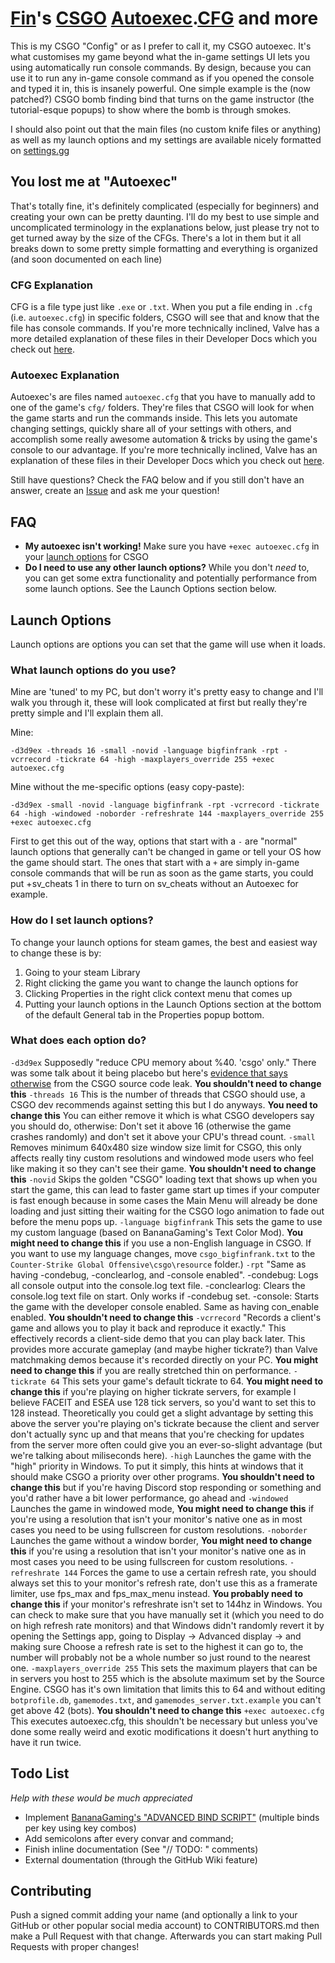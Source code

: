 # [Fin](https://steamcommunity.com/id/bigfinfrank)'s [CSGO](https://store.steampowered.com/app/730/CounterStrike_Global_Offensive) [Autoexec](https://developer.valvesoftware.com/wiki/Autoexec).[CFG](https://developer.valvesoftware.com/wiki/CFG) and more

This is my CSGO "Config" or as I prefer to call it, my CSGO autoexec. It's what customises my game beyond what the in-game settings UI lets you using automatically run console commands. By design, because you can use it to run any in-game console command as if you opened the console and typed it in, this is insanely powerful.
One simple example is the (now patched?) CSGO bomb finding bind that turns on the game instructor (the tutorial-esque popups) to show where the bomb is through smokes.

I should also point out that the main files (no custom knife files or anything) as well as my launch options and my settings are available nicely formatted on [settings.gg](https://settings.gg/player/248313757)


## You lost me at "Autoexec"
That's totally fine, it's definitely complicated (especially for beginners) and creating your own can be pretty daunting. I'll do my best to use simple and uncomplicated terminology in the explanations below, just please try not to get turned away by the size of the CFGs.
There's a lot in them but it all breaks down to some pretty simple formatting and everything is organized (and soon documented on each line)


### CFG Explanation
CFG is a file type just like `.exe` or `.txt`. When you put a file ending in `.cfg` (i.e. `autoexec.cfg`) in specific folders, CSGO will see that and know that the file has console commands.
If you're more technically inclined, Valve has a more detailed explanation of these files in their Developer Docs which you check out [here](https://developer.valvesoftware.com/wiki/CFG).


### Autoexec Explanation
Autoexec's are files named `autoexec.cfg` that you have to manually add to one of the game's `cfg/` folders. They're files that CSGO will look for when the game starts and run the commands inside. This lets you automate changing settings, quickly share all of your settings with others, and accomplish some really awesome automation & tricks by using the game's console to our advantage.
If you're more technically inclined, Valve has an explanation of these files in their Developer Docs which you check out [here](https://developer.valvesoftware.com/wiki/Autoexec).


Still have questions? Check the FAQ below and if you still don't have an answer, create an [Issue](https://github.com/bigfinfrank/cfg/issues) and ask me your question!


## FAQ
- **My autoexec isn't working!**
  Make sure you have `+exec autoexec.cfg` in your [launch options](https://support.steampowered.com/kb_article.php?ref=1040-JWMT-2947) for CSGO
- **Do I need to use any other launch options?**
  While you don't *need* to, you can get some extra functionality and potentially performance from some launch options. See the Launch Options section below.


## Launch Options
Launch options are options you can set that the game will use when it loads.


### What launch options do you use?
Mine are 'tuned' to my PC, but don't worry it's pretty easy to change and I'll walk you through it, these will look complicated at first but really they're pretty simple and I'll explain them all.

Mine:
```code
-d3d9ex -threads 16 -small -novid -language bigfinfrank -rpt -vcrrecord -tickrate 64 -high -maxplayers_override 255 +exec autoexec.cfg
```
Mine without the me-specific options (easy copy-paste):
```code
-d3d9ex -small -novid -language bigfinfrank -rpt -vcrrecord -tickrate 64 -high -windowed -noborder -refreshrate 144 -maxplayers_override 255 +exec autoexec.cfg
```

First to get this out of the way, options that start with a `-` are "normal" launch options that generally can't be changed in game or tell your OS how the game should start. The ones that start with a `+` are simply in-game console commands that will be run as soon as the game starts, you could put +sv_cheats 1 in there to turn on sv_cheats without an Autoexec for example.


### How do I set launch options?
To change your launch options for steam games, the best and easiest way to change these is by:

1. Going to your steam Library
2. Right clicking the game you want to change the launch options for
3. Clicking Properties in the right click context menu that comes up
4. Putting your launch options in the Launch Options section at the bottom of the default General tab in the Properties popup bottom.


### What does each option do?

`-d3d9ex` Supposedly "reduce CPU memory about %40. 'csgo' only." There was some talk about it being placebo but here's [evidence that says otherwise](https://imgur.com/a/gnEqTT0) from the CSGO source code leak. **You shouldn't need to change this**
`-threads 16` This is the number of threads that CSGO should use, a CSGO dev recommends against setting this but I do anyways. **You need to change this** You can either remove it which is what CSGO developers say you should do, otherwise: Don't set it above 16 (otherwise the game crashes randomly) and don't set it above your CPU's thread count.
`-small` Removes minimum 640x480 size window size limit for CSGO, this only affects really tiny custom resolutions and windowed mode users who feel like making it so they can't see their game. **You shouldn't need to change this**
`-novid` Skips the golden "CSGO" loading text that shows up when you start the game, this can lead to faster game start up times if your computer is fast enough because in some cases the Main Menu will already be done loading and just sitting their waiting for the CSGO logo animation to fade out before the menu pops up.
`-language bigfinfrank` This sets the game to use my custom language (based on BananaGaming's Text Color Mod). **You might need to change this** if you use a non-English language in CSGO. If you want to use my language changes, move `csgo_bigfinfrank.txt` to the `Counter-Strike Global Offensive\csgo\resource` folder.)
`-rpt` "Same as having -condebug, -conclearlog, and -console enabled". -condebug: Logs all console output into the console.log text file. -conclearlog: Clears the console.log text file on start. Only works if -condebug set. -console: Starts the game with the developer console enabled. Same as having con_enable enabled. **You shouldn't need to change this**
`-vcrrecord` "Records a client's game and allows you to play it back and reproduce it exactly." This effectively records a client-side demo that you can play back later. This provides more accurate gameplay (and maybe higher tickrate?) than Valve matchmaking demos because it's recorded directly on your PC. **You might need to change this** if you are really stretched thin on performance.
`-tickrate 64` This sets your game's default tickrate to 64. **You might need to change this** if you're playing on higher tickrate servers, for example I believe FACEIT and ESEA use 128 tick servers, so you'd want to set this to 128 instead.
Theoretically you could get a slight advantage by setting this above the server you're playing on's tickrate because the client and server don't actually sync up and that means that you're checking for updates from the server more often could give you an ever-so-slight advantage (but we're talking about miliseconds here).
`-high` Launches the game with the "high" priority in Windows. To put it simply, this hints at windows that it should make CSGO a priority over other programs. **You shouldn't need to change this** but if you're having Discord stop responding or something and you'd rather have a bit lower performance, go ahead and
`-windowed` Launches the game in windowed mode, **You might need to change this** if you're using a resolution that isn't your monitor's native one as in most cases you need to be using fullscreen for custom resolutions.
`-noborder` Launches the game without a window border, **You might need to change this** if you're using a resolution that isn't your monitor's native one as in most cases you need to be using fullscreen for custom resolutions.
`-refreshrate 144` Forces the game to use a certain refresh rate, you should always set this to your monitor's refresh rate, don't use this as a framerate limiter, use fps_max and fps_max_menu instead. **You probably need to change this** if your monitor's refreshrate isn't set to 144hz in Windows.
You can check to make sure that you have manually set it (which you need to do on high refresh rate monitors) and that Windows didn't randomly revert it by opening the Settings app, going to Display -> Advanced display -> and making sure Choose a refresh rate is set to the highest it can go to, the number will probably not be a whole number so just round to the nearest one.
`-maxplayers_override 255` This sets the maximum players that can be in servers you host to 255 which is the absolute maximum set by the Source Engine. CSGO has it's own limitation that limits this to 64 and without editing `botprofile.db`, `gamemodes.txt`, and `gamemodes_server.txt.example` you can't get above 42 (bots). **You shouldn't need to change this**
`+exec autoexec.cfg` This executes autoexec.cfg, this shouldn't be necessary but unless you've done some really weird and exotic modifications it doesn't hurt anything to have it run twice.


## Todo List
*Help with these would be much appreciated*

+ Implement [BananaGaming's "ADVANCED BIND SCRIPT"](https://www.youtube.com/watch?v=xVrFxYeSJ7Q&t=0s) (multiple binds per key using key combos)
+ Add semicolons after every convar and command;
+ Finish inline documentation (See "// TODO: " comments)
+ External doumentation (through the GitHub Wiki feature)


## Contributing
Push a signed commit adding your name (and optionally a link to your GitHub or other popular social media account) to CONTRIBUTORS.md then make a Pull Request with that change. Afterwards you can start making Pull Requests with proper changes!
